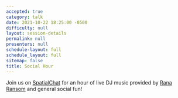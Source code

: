 ```yaml
---
accepted: true
category: talk
date: 2021-10-22 18:25:00 -0500
difficulty: null
layout: session-details
permalink: null
presenters: null
schedule-layout: full
schedule_layout: full
sitemap: false
title: Social Hour
---
```


Join us on [SpatialChat](/chat/) for an hour of live DJ music provided by [Rana Ransom](https://www.facebook.com/ranaransom/) and general social fun!
